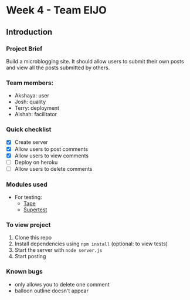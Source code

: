 # Week 4 - Team EIJO

## Introduction

### Project Brief
Build a microblogging site. It should allow users to submit their own posts and view all the posts submitted by others.

### Team members:
* Akshaya: user
* Josh: quality
* Terry: deployment
* Aishah: facilitator

### Quick checklist
- [x] Create server
- [x] Allow users to post comments
- [x] Allow users to view comments
- [ ] Deploy on heroku
- [ ] Allow users to delete comments

### Modules used
* For testing:
  * [Tape](https://www.npmjs.com/package/tape)
  * [Supertest](https://www.npmjs.com/package/supertest)

### To view project
1. Clone this repo
2. Install dependencies using `npm install` (optional: to view tests)
3. Start the server with `node server.js`
4. Start posting

### Known bugs
- only allows you to delete one comment
- balloon outline doesn't appear
